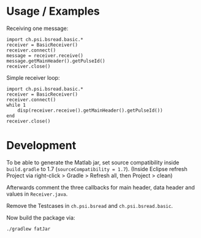 
# Usage / Examples

Receiving one message:

```
import ch.psi.bsread.basic.*
receiver = BasicReceiver()
receiver.connect()
message = receiver.receive()
message.getMainHeader().getPulseId()
receiver.close()
```

Simple receiver loop:

```
import ch.psi.bsread.basic.*
receiver = BasicReceiver()
receiver.connect()
while 1
	disp(receiver.receive().getMainHeader().getPulseId())
end
receiver.close()
```

# Development

To be able to generate the Matlab jar, set source compatibility inside `build.gradle` to 1.7 (`sourceCompatibility = 1.7`).
(Inside Eclipse refresh Project via right-click > Gradle > Refresh all, then Project > clean)

Afterwards comment the three callbacks for main header, data header and values  in `Receiver.java`.

Remove the Testcases in `ch.psi.bsread` and `ch.psi.bsread.basic`.

Now build the package via:

```
./gradlew fatJar
```